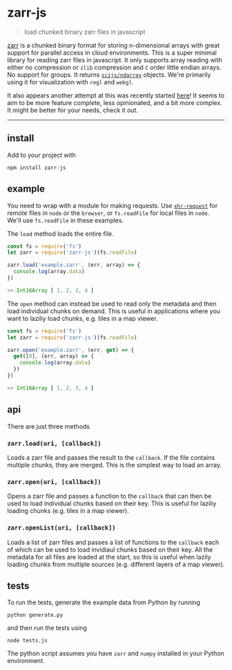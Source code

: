 # zarr-js

> load chunked binary zarr files in javascript

[zarr](https://zarr.readthedocs.io/en/stable/) is a chunked binary format for storing n-dimensional arrays with great support for parallel access in cloud environments. This is a super minimal library for reading zarr files in javascript. It only supports array reading with either no compression or `zlib` compression and `C` order little endian arrays. No support for groups. It returns [`scijs/ndarray`](https://github.com/scijs/ndarray) objects. We're primarily using it for visualization with `regl` and `webgl`.

It also appears another attempt at this was recently started [here](https://github.com/gzuidhof/zarr.js)! It seems to aim to be more feature complete, less opinionated, and a bit more complex. It might be better for your needs, check it out.

----------------

## install

Add to your project with

```
npm install zarr-js
```

## example

You need to wrap with a module for making requests. Use [`xhr-request`](https://github.com/Jam3/xhr-request) for remote files in `node` or the `browser`, or `fs.readFile` for local files in `node`. We'll use `fs.readFile` in these examples.

The `load` method loads the entire file. 

```js
const fs = require('fs')
let zarr = require('zarr-js')(fs.readFile)

zarr.load('example.zarr', (err, array) => {
  console.log(array.data)
})

>> Int16Array [ 1, 2, 3, 4 ]
```

The `open` method can instead be used to read only the metadata and then load individual chunks on demand. This is useful in applications where you want to laziliy load chunks, e.g. tiles in a map viewer.

```js
const fs = require('fs')
let zarr = require('zarr-js')(fs.readFile)

zarr.open('example.zarr', (err, get) => {
  get([0], (err, array) => {
    console.log(array.data)
  })
})

>> Int16Array [ 1, 2, 3, 4 ]
```

## api

There are just three methods

### `zarr.load(uri, [callback])`

Loads a zarr file and passes the result to the `callback`. If the file contains multiple chunks, they are merged. This is the simplest way to load an array.

### `zarr.open(uri, [callback])`

Opens a zarr file and passes a function to the `callback` that can then be used to load individual chunks based on their key. This is useful for laziliy loading chunks (e.g. tiles in a map viewer).

### `zarr.openList(uri, [callback])`

Loads a list of zarr files and passes a list of functions to the `callback` each of which can be used to load invidiaul chunks based on their key. All the metadata for all files are loaded at the start, so this is useful when lazily loading chunks from multiple sources (e.g. different layers of a map viewer).

## tests

To run the tests, generate the example data from Python by running

```
python generate.py
```

and then run the tests using

```
node tests.js
```

The python script assumes you have `zarr` and `numpy` installed in your Python environment.